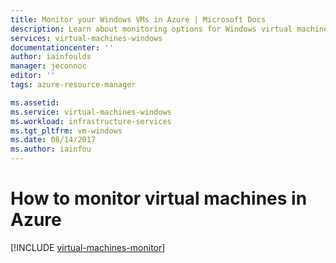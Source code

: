 ```yaml
---
title: Monitor your Windows VMs in Azure | Microsoft Docs
description: Learn about monitoring options for Windows virtual machines in Azure.
services: virtual-machines-windows
documentationcenter: ''
author: iainfoulds
manager: jeconnoc
editor: ''
tags: azure-resource-manager

ms.assetid:
ms.service: virtual-machines-windows
ms.workload: infrastructure-services
ms.tgt_pltfrm: vm-windows
ms.date: 08/14/2017
ms.author: iainfou
---
```


# How to monitor virtual machines in Azure

[!INCLUDE [virtual-machines-monitor](../../../includes/virtual-machines-monitor.md)]
